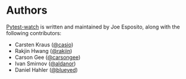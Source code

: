 Authors
=======

[Pytest-watch][home] is written and maintained by Joe Esposito,
along with the following contributors:

- Carsten Kraus ([@casio](https://github.com/casio))
- Rakjin Hwang ([@rakjin](https://github.com/rakjin))
- Carson Gee ([@carsongee](https://github.com/carsongee))
- Ivan Smirnov ([@aldanor](https://github.com/aldanor))
- Daniel Hahler ([@blueyed](https://github.com/blueyed))

[home]: README.md

